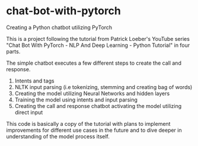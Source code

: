 # chat-bot-with-pytorch
Creating a Python chatbot utilizing PyTorch


This is a project following the tutorial from Patrick Loeber's YouTube series "Chat Bot With PyTorch - NLP And Deep Learning - Python Tutorial" in four parts.


The simple chatbot executes a few different steps to create the call and response. 

1. Intents and tags
2. NLTK input parsing (i.e tokenizing, stemming and creating bag of words)
3. Creating the model utilizing Neural Networks and hidden layers
4. Training the model using intents and input parsing
5. Creating the call and response chatbot activating the model utilizing direct input


This code is basically a copy of the tutorial with plans to implement improvements for different use cases in the future and to dive deeper in understanding of the model process itself.
